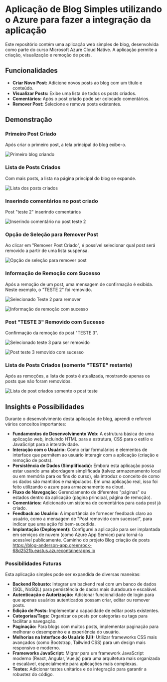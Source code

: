 # Aplicação de Blog Simples utilizando o Azure para fazer a integração da aplicação

Este repositório contém uma aplicação web simples de blog, desenvolvida como parte do curso Microsoft Azure Cloud Native. A aplicação permite a criação, visualização e remoção de posts.

## Funcionalidades

* **Criar Novo Post:** Adicione novos posts ao blog com um título e conteúdo.
* **Visualizar Posts:** Exibe uma lista de todos os posts criados.
* **Comentários:** Após o post criado pode ser colocado comentários.
* **Remover Post:** Selecione e remova posts existentes.

## Demonstração

### Primeiro Post Criado

Após criar o primeiro post, a tela principal do blog exibe-o.

![Primeiro blog criando](https://github.com/user-attachments/assets/5ae443b6-3fb7-4e22-bd83-b4ee18f8baff)

### Lista de Posts Criados

Com mais posts, a lista na página principal do blog se expande.

![Lista dos posts criados](https://github.com/user-attachments/assets/6c472a10-f6c9-4aa0-9ef2-b3395dc6effa)

### Inserindo comentários no post criado

Post "teste 2" inserindo comentários  

![Inserindo comentário no post teste 2](https://github.com/user-attachments/assets/32948ac7-c4dc-4807-8373-3e27bd97689e)

### Opção de Seleção para Remover Post

Ao clicar em "Remover Post Criado", é possível selecionar qual post será removido a partir de uma lista suspensa.

![Opção de seleção para remover post](https://github.com/user-attachments/assets/2af21e45-6c94-42d2-b707-11e9233ae50c)

### Informação de Remoção com Sucesso

Após a remoção de um post, uma mensagem de confirmação é exibida. Neste exemplo, o "TESTE 2" foi removido.

![Selecionado Teste 2 para remover](https://github.com/user-attachments/assets/453a4408-3524-4fe6-bed9-af70feb68cb3)

![Informação de remoção com sucesso](https://github.com/user-attachments/assets/8329bbf1-1fdf-4e50-8deb-b53c99cae350)

### Post "TESTE 3" Removido com Sucesso

Confirmação da remoção do post "TESTE 3".

![Selecionado teste 3 para ser removido](https://github.com/user-attachments/assets/df90e5a3-26be-4e33-927a-21db7b8a76b6)

![Post teste 3 removido com sucesso](https://github.com/user-attachments/assets/cfc9c244-5e7c-46b5-b053-8e23449ae946)

### Lista de Posts Criados (somente "TESTE" restante)

Após as remoções, a lista de posts é atualizada, mostrando apenas os posts que não foram removidos.

![Lista de post criados somente o post teste](https://github.com/user-attachments/assets/9208c37f-458e-4fe1-a28b-5c561c0492a0)

## Insights e Possibilidades

Durante o desenvolvimento desta aplicação de blog, aprendi e reforcei vários conceitos importantes:

* **Fundamentos de Desenvolvimento Web:** A estrutura básica de uma aplicação web, incluindo HTML para a estrutura, CSS para o estilo e JavaScript para a interatividade.
* **Interação com o Usuário:** Como criar formulários e elementos de interface que permitem ao usuário interagir com a aplicação (criação e remoção de posts).
* **Persistência de Dados (Simplificada):** Embora esta aplicação possa estar usando uma abordagem simplificada (talvez armazenamento local ou em memória para os fins do curso), ela introduz o conceito de como os dados são mantidos e manipulados. Em uma aplicação real, isso foi feito utilizando o azure para armazenamento na cloud.
* **Fluxo de Navegação:** Gerenciamento de diferentes "páginas" ou estados dentro da aplicação (página principal, página de remoção).
* **Comentários:** Adicionado um sistema de comentários para cada post já criado.
* **Feedback ao Usuário:** A importância de fornecer feedback claro ao usuário, como a mensagem de "Post removido com sucesso!", para indicar que uma ação foi bem-sucedida.
* **Implantação (Deployment):** Configurei a aplicação para ser implantada em serviços de nuvem (como Azure App Service) para torná-la acessível publicamente. Caminho do projeto Blog criação de posts https://blog-anderson-app.greenrock-68d2521b.eastus.azurecontainerapps.io

### Possibilidades Futuras

Esta aplicação simples pode ser expandida de diversas maneiras:

* **Backend Robusto:** Integrar um backend real com um banco de dados (SQL, NoSQL) para persistência de dados mais duradoura e escalável.
* **Autenticação e Autorização:** Adicionar funcionalidade de login para que apenas usuários autenticados possam criar, editar ou remover posts.
* **Edição de Posts:** Implementar a capacidade de editar posts existentes.
* **Categorias/Tags:** Organizar os posts por categorias ou tags para facilitar a navegação.
* **Paginação:** Para blogs com muitos posts, implementar paginação para melhorar o desempenho e a experiência do usuário.
* **Melhorias na Interface do Usuário (UI):** Utilizar frameworks CSS mais avançados (como Bootstrap, Tailwind CSS) para um design mais responsivo e moderno.
* **Frameworks JavaScript:** Migrar para um framework JavaScript moderno (React, Angular, Vue.js) para uma arquitetura mais organizada e escalável, especialmente para aplicações mais complexas.
* **Testes:** Adicionar testes unitários e de integração para garantir a robustez do código.
